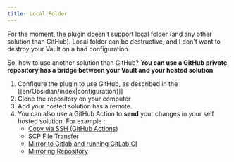 ```yaml
---
title: Local Folder
---
```


For the moment, the plugin doesn't support local folder (and any other solution than GitHub). Local folder can be destructive, and I don't want to destroy your Vault on a bad configuration.

So, how to use another solution than GitHub? **You can use a GitHub private repository has a bridge between your Vault and your hosted solution**.

1. Configure the plugin to use GitHub, as described in the [[en/Obsidian/index|configuration]]]
2. Clone the repository on your computer
3. Add your hosted solution has a remote.
4. You can also use a GitHub Action to **send** your changes in your self hosted solution. For example :
   - [Copy via SSH (GitHub Actions)](https://github.com/marketplace/actions/copy-via-ssh)
   - [SCP File Transfer](https://github.com/marketplace/actions/scp-file-transfer)
   - [Mirror to Gitlab and running GitLab CI](https://github.com/marketplace/actions/mirror-to-gitlab-and-run-gitlab-ci)
   - [Mirroring Repository](https://github.com/marketplace/actions/mirroring-repository)

